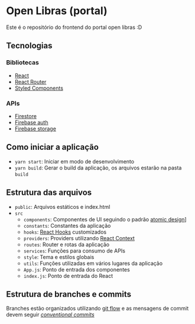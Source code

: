 # Open Libras (portal)
Este é o repositório do frontend do portal open libras :D 

## Tecnologias
### Bibliotecas
* [React](https://reactjs.org/)
* [React Router](https://reactrouter.com/)
* [Styled Components](https://styled-components.com/)

### APIs
* [Firestore](https://firebase.google.com/products/firestore)
* [Firebase auth](https://firebase.google.com/products/auth)
* [Firebase storage](https://firebase.google.com/products/auth)

## Como iniciar a aplicação
* `yarn start`: Iniciar em modo de desenvolvimento
* `yarn build`: Gerar o build da aplicação, os arquivos estarão na pasta `build`

## Estrutura das arquivos
* `public`: Arquivos estáticos e index.html
* `src`
    * `components`: Componentes de UI seguindo o padrão [atomic design](https://bradfrost.com/blog/post/atomic-web-design/)]
    * `constants`: Constantes da aplicação
    * `hooks`: [React Hooks](https://reactjs.org/docs/hooks-intro.html) customizados
    * `providers`: Providers utilizando [React Context](https://reactjs.org/docs/context.html)
    * `routes`: Router e rotas da aplicação
    * `services`: Funções para consumo de APIs
    * `style`: Tema e estilos globais
    * `utils`: Funções utilizadas em vários lugares da aplicação
    * `App.js`: Ponto de entrada dos componentes
    * `index.js`: Ponto de entrada do React

## Estrutura de branches e commits
Branches estão organizados utilizando [git flow](https://medium.com/trainingcenter/utilizando-o-fluxo-git-flow-e63d5e0d5e04) e as mensagens de commit devem seguir [_conventional commits_](https://www.conventionalcommits.org/en/v1.0.0/)
